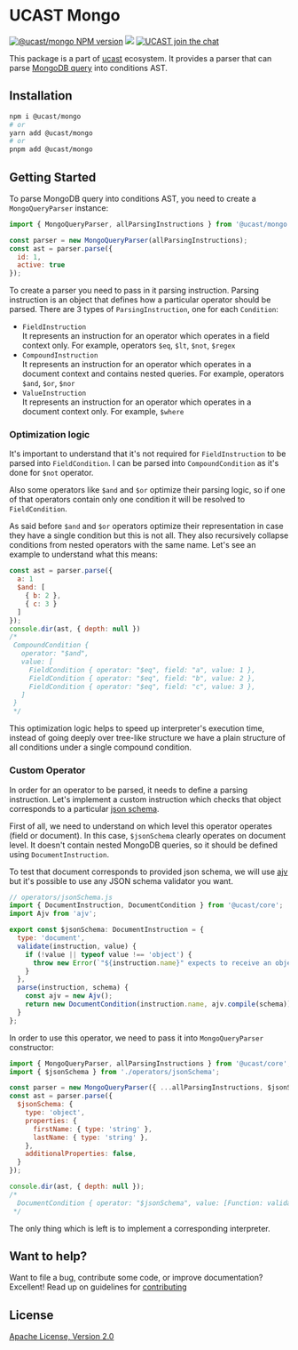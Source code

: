 # UCAST Mongo

[![@ucast/mongo NPM version](https://badge.fury.io/js/%40ucast%2Fmongo.svg)](https://badge.fury.io/js/%40ucast%2Fmongo)
[![](https://img.shields.io/npm/dm/%40ucast%2Fmongo.svg)](https://www.npmjs.com/package/%40ucast%2Fmongo)
[![UCAST join the chat](https://badges.gitter.im/Join%20Chat.svg)](https://gitter.im/stalniy-ucast/community)

This package is a part of [ucast] ecosystem. It provides a parser that can parse [MongoDB query](https://docs.mongodb.com/manual/reference/operator/query/) into conditions AST.

[ucast]: https://github.com/stalniy/ucast

## Installation

```sh
npm i @ucast/mongo
# or
yarn add @ucast/mongo
# or
pnpm add @ucast/mongo
```

## Getting Started

To parse MongoDB query into conditions AST, you need to create a `MongoQueryParser` instance:

```js
import { MongoQueryParser, allParsingInstructions } from '@ucast/mongo';

const parser = new MongoQueryParser(allParsingInstructions);
const ast = parser.parse({
  id: 1,
  active: true
});
```

To create a parser you need to pass in it parsing instruction. Parsing instruction is an object that defines how a particular operator should be parsed. There are 3 types of `ParsingInstruction`, one for each `Condition`:

* `FieldInstruction`\
  It represents an instruction for an operator which operates in a field context only. For example, operators `$eq`, `$lt`, `$not`, `$regex`
* `CompoundInstruction`\
  It represents an instruction for an operator which operates in a document context and contains nested queries. For example, operators `$and`, `$or`, `$nor`
* `ValueInstruction`\
  It represents an instruction for an operator which operates in a document context only. For example, `$where`

### Optimization logic

It's important to understand that it's not required for `FieldInstruction` to be parsed into `FieldCondition`. I can be parsed into `CompoundCondition` as it's done for `$not` operator.

Also some operators like `$and` and `$or` optimize their parsing logic, so if one of that operators contain only one condition it will be resolved to `FieldCondition`.

As said before `$and` and `$or` operators optimize their representation in case they have a single condition but this is not all. They also recursively collapse conditions from nested operators with the same name. Let's see an example to understand what this means:

```js
const ast = parser.parse({
  a: 1
  $and: [
    { b: 2 },
    { c: 3 }
  ]
});
console.dir(ast, { depth: null })
/*
 CompoundCondition {
   operator: "$and",
   value: [
     FieldCondition { operator: "$eq", field: "a", value: 1 },
     FieldCondition { operator: "$eq", field: "b", value: 2 },
     FieldCondition { operator: "$eq", field: "c", value: 3 },
   ]
 }
 */
```

This optimization logic helps to speed up interpreter's execution time, instead of going deeply over tree-like structure we have a plain structure of all conditions under a single compound condition.

### Custom Operator

In order for an operator to be parsed, it needs to define a parsing instruction. Let's implement a custom instruction which checks that object corresponds to a particular [json schema](https://json-schema.org/).

First of all, we need to understand on which level this operator operates (field or document). In this case, `$jsonSchema` clearly operates on document level. It doesn't contain nested MongoDB queries, so it should be defined using `DocumentInstruction`.

To test that document corresponds to provided json schema, we will use [ajv](https://ajv.js.org/) but it's possible to use any JSON schema validator you want.

```js
// operators/jsonSchema.js
import { DocumentInstruction, DocumentCondition } from '@ucast/core';
import Ajv from 'ajv';

export const $jsonSchema: DocumentInstruction = {
  type: 'document',
  validate(instruction, value) {
    if (!value || typeof value !== 'object') {
      throw new Error(`"${instruction.name}" expects to receive an object`)
    }
  },
  parse(instruction, schema) {
    const ajv = new Ajv();
    return new DocumentCondition(instruction.name, ajv.compile(schema));
  }
};
```

In order to use this operator, we need to pass it into `MongoQueryParser` constructor:

```js
import { MongoQueryParser, allParsingInstructions } from '@ucast/core';
import { $jsonSchema } from './operators/jsonSchema';

const parser = new MongoQueryParser({ ...allParsingInstructions, $jsonSchema });
const ast = parser.parse({
  $jsonSchema: {
    type: 'object',
    properties: {
      firstName: { type: 'string' },
      lastName: { type: 'string' },
    },
    additionalProperties: false,
  }
});

console.dir(ast, { depth: null });
/*
  DocumentCondition { operator: "$jsonSchema", value: [Function: validate] }
 */
```

The only thing which is left is to implement a corresponding interpreter.

## Want to help?

Want to file a bug, contribute some code, or improve documentation? Excellent! Read up on guidelines for [contributing]

## License

[Apache License, Version 2.0](http://www.apache.org/licenses/LICENSE-2.0)

[contributing]: https://github.com/stalniy/uscast/blob/master/CONTRIBUTING.md
